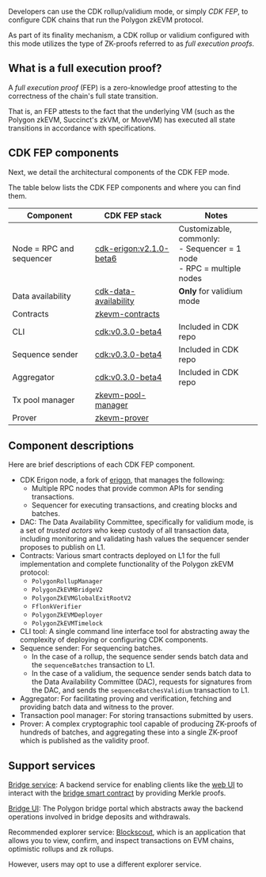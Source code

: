 Developers can use the CDK rollup/validium mode, or simply _CDK FEP_, to configure CDK chains that run the Polygon zkEVM protocol.

As part of its finality mechanism, a CDK rollup or validium configured with this mode utilizes the type of ZK-proofs referred to as *full execution proofs*.

## What is a full execution proof?

A *full execution proof* (FEP) is a zero-knowledge proof attesting to the correctness of the chain's full state transition.

That is, an FEP attests to the fact that the underlying VM (such as the Polygon zkEVM, Succinct's zkVM, or MoveVM) has executed all state transitions in accordance with specifications.

## CDK FEP components

Next, we detail the architectural components of the CDK FEP mode.

The table below lists the CDK FEP components and where you can find them.

| Component                                | CDK FEP stack                                                                         | Notes                                                       |
|------------------------------------------|------------------------------------------------------------------------------------------|-------------------------------------------------------------|
| Node = RPC and sequencer                 | <a href=https://github.com/0xPolygonHermez/cdk-erigon/releases/tag/v2.1.0-beta6>cdk-erigon:v2.1.0-beta6</a>                     | Customizable, commonly: <br/>- Sequencer = 1 node</br>- RPC = multiple nodes |
| Data availability                        | <a href=https://github.com/0xPolygon/cdk-data-availability>cdk-data-availability</a>     | **Only** for validium mode                                       |
| Contracts                                | <a href=https://github.com/0xPolygonHermez/zkevm-contracts>zkevm-contracts</a>           |                                                             |
| CLI                                      | <a href=https://github.com/0xPolygon/cdk/releases/tag/v0.3.0-beta4>cdk:v0.3.0-beta4<a> |          Included in CDK repo                                                   |
| Sequence sender                          | <a href=https://github.com/0xPolygon/cdk/releases/tag/v0.3.0-beta4>cdk:v0.3.0-beta4</a>                    |         Included in CDK repo                                                                    |
| Aggregator                               | <a href=https://github.com/0xPolygon/cdk/releases/tag/v0.3.0-beta4>cdk:v0.3.0-beta4</a>                         |     Included in CDK repo                                                                        |
| Tx pool manager                          | <a href=https://github.com/0xPolygon/zkevm-pool-manager>  zkevm-pool-manager</a>                               |                                                             |
| Prover                                   | <a href=https://github.com/0xPolygonHermez/zkevm-prover>zkevm-prover</a>                 |                                                             |

## Component descriptions

Here are brief descriptions of each CDK FEP component.

- CDK Erigon node, a fork of [erigon](https://github.com/ledgerwatch/erigon), that manages the following:
    - Multiple RPC nodes that provide common APIs for sending transactions.
    - Sequencer for executing transactions, and creating blocks and batches.
- DAC: The Data Availability Committee, specifically for validium mode, is a set of *trusted actors* who keep custody of all transaction data, including monitoring and validating hash values the sequencer sender proposes to publish on L1.
- Contracts: Various smart contracts deployed on L1 for the full implementation and complete functionality of the Polygon zkEVM protocol:
    - `PolygonRollupManager`
    - `PolygonZkEVMBridgeV2`
    - `PolygonZkEVMGlobalExitRootV2`
    - `FflonkVerifier`
    - `PolygonZkEVMDeployer`
    - `PolygonZkEVMTimelock`
- CLI tool: A single command line interface tool for abstracting away the complexity of deploying or configuring CDK components.
- Sequence sender: For sequencing batches.
    - In the case of a rollup, the sequence sender sends batch data and the `sequenceBatches` transaction to L1.
    - In the case of a validium, the sequence sender sends batch data to the Data Availability Committee (DAC), requests for signatures from the DAC, and sends the `sequenceBatchesValidium` transaction to L1.
- Aggregator: For facilitating proving and verification, fetching and providing batch data and witness to the prover.
- Transaction pool manager: For storing transactions submitted by users.
- Prover: A complex cryptographic tool capable of producing ZK-proofs of hundreds of batches, and aggregating these into a single ZK-proof which is published as the validity proof.

## Support services

[Bridge service](https://github.com/0xPolygonHermez/zkevm-bridge-service): A backend service for enabling clients like the [web UI](https://github.com/0xPolygonHermez/zkevm-bridge-ui) to interact with the [bridge smart contract](https://github.com/0xPolygonHermez/zkevm-contracts) by providing Merkle proofs.

[Bridge UI](https://portal.polygon.technology/): The Polygon bridge portal which abstracts away the backend operations involved in bridge deposits and withdrawals.

Recommended explorer service: <a href=https://github.com/0xPolygonHermez/blockscout>Blockscout</a>, which is an application that allows you to view, confirm, and inspect transactions on EVM chains, optimistic rollups and zk rollups.

However, users may opt to use a different explorer service.

